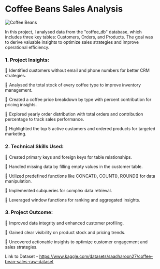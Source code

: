 # Coffee Beans Sales Analysis

![Coffee Beans](https://github.com/user-attachments/assets/8bad9ba8-2e70-4948-a0b5-fe7610cd1dcb)

In this project, I analysed data from the "coffee_db" database, which includes three key tables: Customers, Orders, and Products. The goal was to derive valuable insights to optimize sales strategies and improve operational efficiency.

### 1. Project Insights:
🔶 Identified customers without email and phone numbers for better CRM strategies.

🔶 Analysed the total stock of every coffee type to improve inventory management.

🔶 Created a coffee price breakdown by type with percent contribution for pricing insights.

🔶 Explored yearly order distribution with total orders and contribution percentage to track sales performance.

🔶 Highlighted the top 5 active customers and ordered products for targeted marketing.

### 2. Technical Skills Used:
🔷 Created primary keys and foreign keys for table relationships.

🔷 Handled missing data by filling empty values in the customer table.

🔷 Utilized predefined functions like CONCAT(), COUNT(), ROUND() for data manipulation.

🔷 Implemented subqueries for complex data retrieval.

🔷 Leveraged window functions for ranking and aggregated insights.

### 3. Project Outcome:
🎯 Improved data integrity and enhanced customer profiling.

🎯 Gained clear visibility on product stock and pricing trends.

🎯 Uncovered actionable insights to optimize customer engagement and sales strategies.

Link to Dataset - https://www.kaggle.com/datasets/saadharoon27/coffee-bean-sales-raw-dataset
